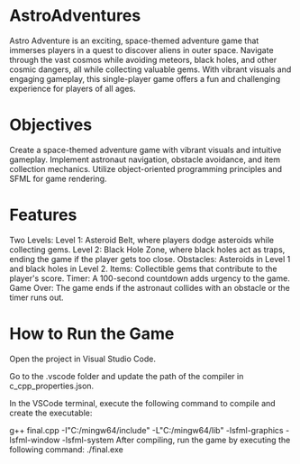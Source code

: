 # AstroAdventures
Astro Adventure is an exciting, space-themed adventure game that immerses players in a quest to discover aliens in outer space. Navigate through the vast cosmos while avoiding meteors, black holes, and other cosmic dangers, all while collecting valuable gems. With vibrant visuals and engaging gameplay, this single-player game offers a fun and challenging experience for players of all ages.

# Objectives
Create a space-themed adventure game with vibrant visuals and intuitive gameplay.
Implement astronaut navigation, obstacle avoidance, and item collection mechanics.
Utilize object-oriented programming principles and SFML for game rendering.

# Features
Two Levels:
Level 1: Asteroid Belt, where players dodge asteroids while collecting gems.
Level 2: Black Hole Zone, where black holes act as traps, ending the game if the player gets too close.
Obstacles: Asteroids in Level 1 and black holes in Level 2.
Items: Collectible gems that contribute to the player's score.
Timer: A 100-second countdown adds urgency to the game.
Game Over: The game ends if the astronaut collides with an obstacle or the timer runs out.

# How to Run the Game
Open the project in Visual Studio Code.

Go to the .vscode folder and update the path of the compiler in c_cpp_properties.json.

In the VSCode terminal, execute the following command to compile and create the executable:

g++ final.cpp -I"C:/mingw64/include" -L"C:/mingw64/lib" -lsfml-graphics -lsfml-window -lsfml-system
After compiling, run the game by executing the following command:
./final.exe
